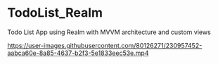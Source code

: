 # TodoList_Realm

Todo List App using Realm with MVVM architecture and custom views

https://user-images.githubusercontent.com/80126271/230957452-aabca60e-8a85-4637-b2f3-5e1833eec53e.mp4
